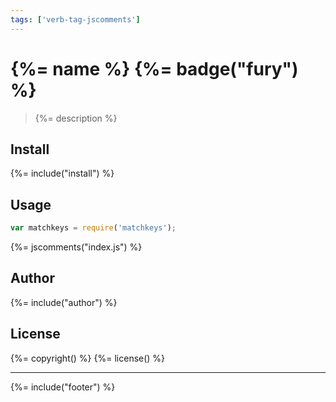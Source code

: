 ```yaml
---
tags: ['verb-tag-jscomments']
---
```

# {%= name %} {%= badge("fury") %}

> {%= description %}

## Install
{%= include("install") %}

## Usage

```js
var matchkeys = require('matchkeys');
```

{%= jscomments("index.js") %}

## Author
{%= include("author") %}

## License
{%= copyright() %}
{%= license() %}

***

{%= include("footer") %}